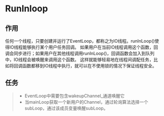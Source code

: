 # RunInloop

## 作用

任何一个线程，只要创建并运行了EventLoop，都称之为IO线程。runInLoop()使得IO线程能够执行某个用户任务回调。
如果用户在当前IO线程调用这个函数，回调会同步进行；如果用户在其他线程调用runInLoop()，回调函数会加入到队列中，IO线程会被唤醒来调用这个函数。
这样就能够轻易地在线程间调配任务，比如将回调函数都移到IO线程中执行，就可以在不使用锁的情况下保证线程安全。

## 任务

> - EventLoop中需要包含wakeupChannel_通道唤醒它
> - 当mainLoop获取一个新用户的Channel，通过轮询算法选择一个subLoop，通过该成员变量唤醒subLoop。
